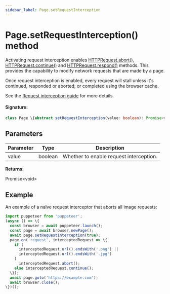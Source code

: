 ```yaml
---
sidebar_label: Page.setRequestInterception
---
```


# Page.setRequestInterception() method

Activating request interception enables [HTTPRequest.abort()](./puppeteer.httprequest.abort.md), [HTTPRequest.continue()](./puppeteer.httprequest.continue.md) and [HTTPRequest.respond()](./puppeteer.httprequest.respond.md) methods. This provides the capability to modify network requests that are made by a page.

Once request interception is enabled, every request will stall unless it's continued, responded or aborted; or completed using the browser cache.

See the [Request interception guide](https://pptr.dev/next/guides/request-interception) for more details.

#### Signature:

```typescript
class Page \{abstract setRequestInterception(value: boolean): Promise<void>;\}
```

## Parameters

| Parameter | Type    | Description                             |
| --------- | ------- | --------------------------------------- |
| value     | boolean | Whether to enable request interception. |

**Returns:**

Promise&lt;void&gt;

## Example

An example of a naïve request interceptor that aborts all image requests:

```ts
import puppeteer from 'puppeteer';
(async () => \{
  const browser = await puppeteer.launch();
  const page = await browser.newPage();
  await page.setRequestInterception(true);
  page.on('request', interceptedRequest => \{
    if (
      interceptedRequest.url().endsWith('.png') ||
      interceptedRequest.url().endsWith('.jpg')
    )
      interceptedRequest.abort();
    else interceptedRequest.continue();
  \});
  await page.goto('https://example.com');
  await browser.close();
\})();
```
